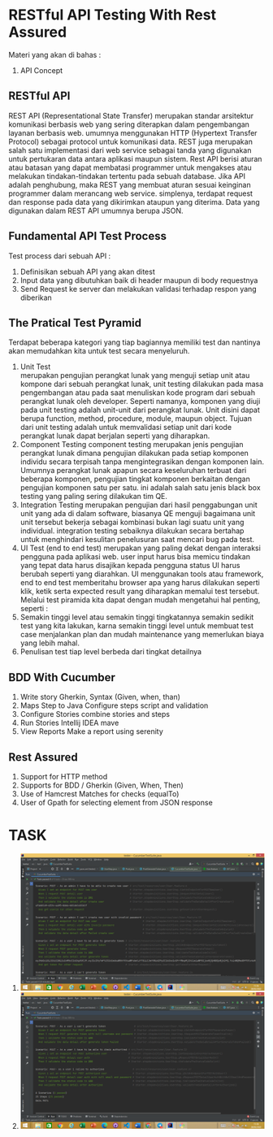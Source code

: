 # RESTful API Testing With Rest Assured
  Materi yang akan di bahas : 
  1. API Concept

## RESTful API
  REST API (Representational State Transfer) merupakan standar arsitektur komunikasi berbasis web yang sering diterapkan dalam pengembangan layanan berbasis web. umumnya menggunakan HTTP (Hypertext Transfer Protocol) sebagai protocol untuk komunikasi data. REST juga merupakan salah satu implementasi dari web service sebagai tanda yang digunakan untuk pertukaran data antara aplikasi maupun sistem. 
  Rest API berisi aturan atau batasan yang dapat membatasi programmer untuk mengakses atau melakukan tindakan-tindakan tertentu pada sebuah database. Jika API adalah penghubung, maka REST yang membuat aturan sesuai keinginan programmer dalam merancang web service. simplenya, terdapat request dan response pada data yang dikirimkan ataupun yang diterima. Data yang digunakan dalam REST API umumnya berupa JSON.

## Fundamental API Test Process
   Test process dari sebuah API :
   1. Definisikan sebuah API yang akan ditest
   2. Input data yang dibutuhkan baik di header maupun di body requestnya
   3. Send Request ke server dan melakukan validasi terhadap respon yang diberikan 

## The Pratical Test Pyramid
   Terdapat beberapa kategori yang tiap bagiannya memiliki test dan nantinya akan memudahkan kita untuk test secara menyeluruh.
   1. Unit Test  
      merupakan pengujian perangkat lunak yang menguji setiap unit atau kompone dari sebuah perangkat lunak, unit testing dilakukan pada masa pengembangan atau pada saat menuliskan kode program dari sebuah perangkat lunak oleh developer. Seperti namanya, komponen yang diuji pada unit testing adalah unit-unit dari perangkat lunak. Unit disini dapat berupa function, method, procedure, module, maupun object. Tujuan dari unit testing adalah untuk memvalidasi setiap unit dari kode perangkat lunak dapat berjalan seperti yang diharapkan.
   2. Component Testing 
      component testing merupakan jenis pengujian perangkat lunak dimana pengujian dilakukan pada setiap komponen individu secara terpisah tanpa mengintegrasikan dengan komponen lain. Umumnya perangkat lunak apapun secara keseluruhan terbuat dari beberapa komponen, pengujian tingkat komponen berkaitan dengan pengujian komponen satu per satu. ini adalah salah satu jenis black box testing yang paling sering dilakukan tim QE.
   3. Integration Testing 
      merupakan pengujian dari hasil penggabungan unit unit yang ada di dalam software, biasanya QE menguji bagaimana unit unit tersebut bekerja sebagai kombinasi bukan lagi suatu unit yang individual. integration testing sebaiknya dilakukan secara bertahap untuk menghindari kesulitan penelusuran saat mencari bug pada test.
   4. UI Test (end to end test)
      merupakan yang paling dekat dengan interaksi pengguna pada aplikasi web. user input harus bisa memicu tindakan yang tepat data harus disajikan kepada pengguna status UI harus berubah seperti yang diarahkan. UI menggunakan tools atau framework, end to end test memberitahu browser apa yang harus dilakukan seperti klik, ketik serta expected result yang diharapkan memalui test tersebut.
   Melalui test piramida kita dapat dengan mudah mengetahui hal penting, seperti :
   1. Semakin tinggi level atau semakin tinggi tingkatannya semakin sedikit  test yang kita lakukan, karna semakin tinggi level untuk membuat test case menjalankan plan dan mudah maintenance yang  memerlukan biaya yang lebih mahal.
   2. Penulisan test tiap level berbeda dari tingkat detailnya

## BDD With Cucumber
   1. Write story
      Gherkin, Syntax (Given, when, than)
   2. Maps Step to Java
      Configure steps script and validation
   3. Configure Stories
      combine stories and steps 
   4. Run Stories 
      Intellij IDEA mave
   5. View Reports
      Make a report using serenity

## Rest Assured 
   1. Support for HTTP method
   2. Supports for BDD / Gherkin (Given, When, Then)
   3. Use of Hamcrest Matches for checks (equalTo)
   4. User of Gpath for selecting element from JSON response
      

# TASK
  1. ![hasilrun1](./Screenshoots/hasilrun1.png)   
  2. ![hasilrun2](./Screenshoots/hasilrun2.png)